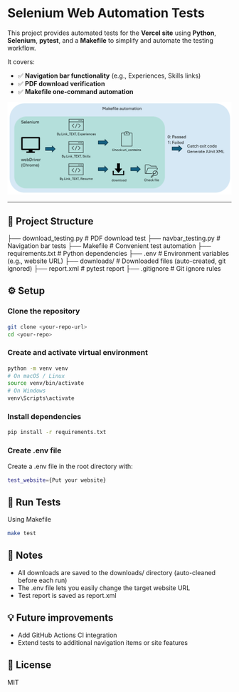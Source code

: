 # Selenium Web Automation Tests

This project provides automated tests for the **Vercel site** using **Python**, **Selenium**, **pytest**, and a **Makefile** to simplify and automate the testing workflow.

It covers:
- ✅ **Navigation bar functionality** (e.g., Experiences, Skills links)
- ✅ **PDF download verification**
- ✅ **Makefile one-command automation**

![Test Flow Figure](figure/figure1.png)


---

## 📂 Project Structure

├── download_testing.py  # PDF download test
├── navbar_testing.py    # Navigation bar tests
├── Makefile             # Convenient test automation
├── requirements.txt     # Python dependencies
├── .env                 # Environment variables (e.g., website URL)
├── downloads/           # Downloaded files (auto-created, git ignored)
├── report.xml           # pytest report 
├── .gitignore           # Git ignore rules


## ⚙️ Setup

### Clone the repository
```bash
git clone <your-repo-url>
cd <your-repo>
```

### Create and activate virtual environment
```bash
python -m venv venv
# On macOS / Linux
source venv/bin/activate
# On Windows
venv\Scripts\activate
```

### Install dependencies
```bash
pip install -r requirements.txt
```

### Create .env file
Create a .env file in the root directory with:
```bash
test_website={Put your website}
```

## 🚀 Run Tests
Using Makefile
```bash
make test
```

## 📄 Notes
- All downloads are saved to the downloads/ directory (auto-cleaned before each run)
- The .env file lets you easily change the target website URL
- Test report is saved as report.xml

## 💡 Future improvements
- Add GitHub Actions CI integration
- Extend tests to additional navigation items or site features


## 📝 License
MIT
